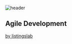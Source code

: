 ![header](../media/png/header.png)  
## Agile Development

[by listingslab](https://listingslab.com/docsify) 